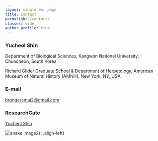 ```yaml
---
layout: single #or page
title: Contact
permalink: /contact/
classes: wide
author_profile: true
---
```




### Yucheol Shin
Department of Biological Sciences,
Kangwon National University,
Chuncheon, South Korea

Richard Gilder Graduate School & Department of Herpetology,
American Museum of Natural History (AMNH), New York, NY, USA 

### E-mail
[brongersmai2@gmail.com](mailto:brongersmai2@gmail.com)

### ResearchGate
[Yucheol Shin](https://www.researchgate.net/profile/Yucheol-Shin)

![snake image2](/assets/images/brevicauda_name_highres.png){: .align-left}




